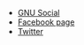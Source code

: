 * [GNU Social](https://quitter.se/vsatayamas/)
* [Facebook page](https://www.facebook.com/VeeSatayamas?fref=ts)
* [Twitter](https://twitter.com/vsatayamas)